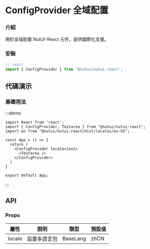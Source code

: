# ConfigProvider 全域配置

### 介紹

用於全域配置 NutUI-React 元件，提供國際化支援。

### 安裝

```ts
// react
import { ConfigProvider } from '@nutui/nutui-react';
```

## 代碼演示

### 基礎用法

:::demo

```tsx
import React from 'react';
import { ConfigProvider, Textarea } from "@nutui/nutui-react";
import en from "@nutui/nutui-react/dist/locales/en-US";

const App = () => {
  return (
    <ConfigProvider locale={en}>
      <Textarea />
    </ConfigProvider>
  )
}

export default App;
```

:::

## API

### Props

| 屬性 | 說明 | 類型 | 預設值           |
|--------------|----------------------------|--------|-----------------|
| locale         | 設置多語言包                     | BaseLang | zhCN                |
